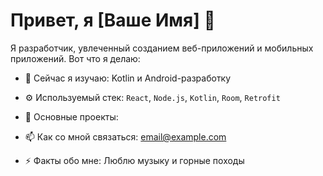 # Привет, я [Ваше Имя] 👋

Я разработчик, увлеченный созданием веб-приложений и мобильных приложений. Вот что я делаю:

- 🌱 Сейчас я изучаю: Kotlin и Android-разработку
- ⚙️ Используемый стек: `React`, `Node.js`, `Kotlin`, `Room`, `Retrofit`
- 💼 Основные проекты:

- 📫 Как со мной связаться: [email@example.com](mailto:email@example.com)
- ⚡ Факты обо мне: Люблю музыку и горные походы
